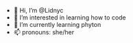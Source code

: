- 👋 Hi, I’m @Lidnyc
- 👀 I’m interested in learning how to code
- 🌱 I’m currently learning phyton
- 📫 pronouns: she/her

<!---
Lidnyc/Lidnyc is a ✨ special ✨ repository because its `README.md` (this file) appears on your GitHub profile.
You can click the Preview link to take a look at your changes.
--->
